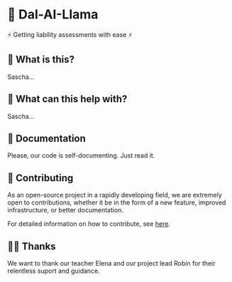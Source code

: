 # 🦙 Dal-AI-Llama

⚡️ Getting liability assessments with ease ⚡

## 🤔 What is this?
Sascha...

## 🚀 What can this help with?
Sascha...

## 📖 Documentation
Please, our code is self-documenting. Just read it.

## 💁 Contributing

As an open-source project in a rapidly developing field, we are extremely open to contributions, whether it be in the form of a new feature, improved infrastructure, or better documentation.

For detailed information on how to contribute, see [here](.github/CONTRIBUTING.md).

## 🫶🏼 Thanks
We want to thank our teacher Elena and our project lead Robin for their relentless suport and guidance.